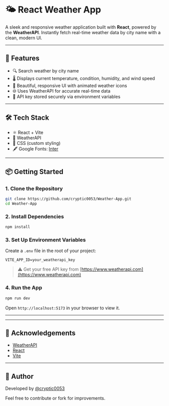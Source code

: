 # 🌤️ React Weather App

A sleek and responsive weather application built with **React**, powered by the **WeatherAPI**. Instantly fetch real-time weather data by city name with a clean, modern UI.

---

## 🚀 Features

- 🔍 Search weather by city name
- 🌡️ Displays current temperature, condition, humidity, and wind speed
- 🎨 Beautiful, responsive UI with animated weather icons
- 🌐 Uses WeatherAPI for accurate real-time data
- 🔐 API key stored securely via environment variables

---

## 🛠️ Tech Stack

- ⚛️ React + Vite
- 📡 WeatherAPI
- 🎨 CSS (custom styling)
- 🖋️ Google Fonts: [Inter](https://fonts.google.com/specimen/Inter)

---

## 📦 Getting Started

### 1. Clone the Repository

```bash
git clone https://github.com/cryptic0053/Weather-App.git
cd Weather-App
```

### 2. Install Dependencies

```bash
npm install
```

### 3. Set Up Environment Variables

Create a `.env` file in the root of your project:

```
VITE_APP_ID=your_weatherapi_key
```

> ⚠️ Get your free API key from [https://www.weatherapi.com](https://www.weatherapi.com)

### 4. Run the App

```bash
npm run dev
```

Open `http://localhost:5173` in your browser to view it.

---

---

## 🙏 Acknowledgements

- [WeatherAPI](https://www.weatherapi.com)
- [React](https://reactjs.org)
- [Vite](https://vitejs.dev)

---


## 👤 Author

Developed by [@cryptic0053](https://github.com/cryptic0053)

Feel free to contribute or fork for improvements.
